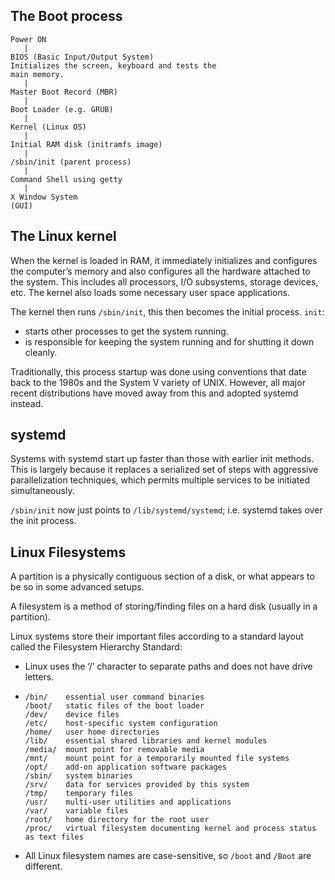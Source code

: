 ## The Boot process

```
Power ON
   |
BIOS (Basic Input/Output System)
Initializes the screen, keyboard and tests the
main memory.
   |
Master Boot Record (MBR)
   |
Boot Loader (e.g. GRUB)
   |
Kernel (Linux OS)
   |
Initial RAM disk (initramfs image)
   |
/sbin/init (parent process)
   |
Command Shell using getty
   |
X Window System
(GUI)
```

## The Linux kernel

When the kernel is loaded in RAM, it immediately initializes and configures the computer’s memory and also configures all the hardware attached to the system. This includes all processors, I/O subsystems, storage devices, etc. The kernel also loads some necessary user space applications.

The kernel then runs `/sbin/init`, this then becomes the initial process. `init`:
- starts other processes to get the system running.
- is responsible for keeping the system running and for shutting it down cleanly.

Traditionally, this process startup was done using conventions that date back to the 1980s and the System V variety of UNIX. However, all major recent distributions have moved away from this and adopted systemd instead.

## systemd

Systems with systemd start up faster than those with earlier init methods. This is largely because it replaces a serialized set of steps with aggressive parallelization techniques, which permits multiple services to be initiated simultaneously.

`/sbin/init` now just points to `/lib/systemd/systemd`; i.e. systemd takes over the init process.

## Linux Filesystems

A partition is a physically contiguous section of a disk, or what appears to be so in some advanced setups.

A filesystem is a method of storing/finding files on a hard disk (usually in a partition). 

Linux systems store their important files according to a standard layout called the Filesystem Hierarchy Standard:
- Linux uses the ‘/’ character to separate paths and does not have drive letters.
- ```
  /bin/    essential user command binaries
  /boot/   static files of the boot loader
  /dev/    device files
  /etc/    host-specific system configuration
  /home/   user home directories
  /lib/    essential shared libraries and kernel modules
  /media/  mount point for removable media
  /mnt/    mount point for a temporarily mounted file systems
  /opt/    add-on application software packages
  /sbin/   system binaries
  /srv/    data for services provided by this system
  /tmp/    temporary files
  /usr/    multi-user utilities and applications
  /var/    variable files
  /root/   home directory for the root user
  /proc/   virtual filesystem documenting kernel and process status as text files
  ```
- All Linux filesystem names are case-sensitive, so `/boot` and `/Boot` are different.

